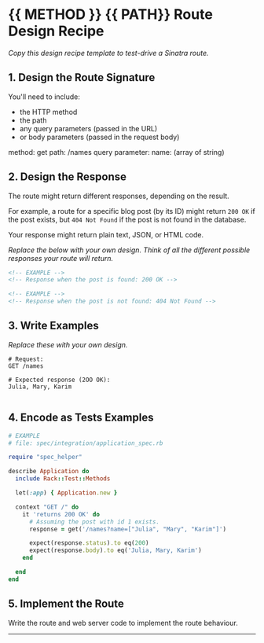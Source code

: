 # {{ METHOD }} {{ PATH}} Route Design Recipe

_Copy this design recipe template to test-drive a Sinatra route._

## 1. Design the Route Signature

You'll need to include:
  * the HTTP method
  * the path
  * any query parameters (passed in the URL)
  * or body parameters (passed in the request body)

  method: get
  path: /names
  query parameter:
    name: (array of string)
## 2. Design the Response

The route might return different responses, depending on the result.

For example, a route for a specific blog post (by its ID) might return `200 OK` if the post exists, but `404 Not Found` if the post is not found in the database.

Your response might return plain text, JSON, or HTML code. 

_Replace the below with your own design. Think of all the different possible responses your route will return._

```html
<!-- EXAMPLE -->
<!-- Response when the post is found: 200 OK -->

```

```html
<!-- EXAMPLE -->
<!-- Response when the post is not found: 404 Not Found -->

```

## 3. Write Examples

_Replace these with your own design._

```
# Request:
GET /names

# Expected response (2OO OK):
Julia, Mary, Karim


```


## 4. Encode as Tests Examples

```ruby
# EXAMPLE
# file: spec/integration/application_spec.rb

require "spec_helper"

describe Application do
  include Rack::Test::Methods

  let(:app) { Application.new }

  context "GET /" do
    it 'returns 200 OK' do
      # Assuming the post with id 1 exists.
      response = get('/names?name=["Julia", "Mary", "Karim"]')

      expect(response.status).to eq(200)
      expect(response.body).to eq('Julia, Mary, Karim')
    end

  end
end
```

## 5. Implement the Route

Write the route and web server code to implement the route behaviour.

<!-- BEGIN GENERATED SECTION DO NOT EDIT -->

---
